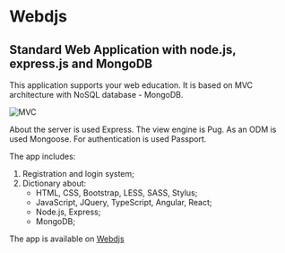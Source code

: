 # Webdjs
## Standard Web Application with node.js, express.js and  MongoDB

This application supports your web education. It is based on MVC architecture with NoSQL database - MongoDB.

![MVC](https://www.codeproject.com/KB/aspnet/528117/16.JPG "MVC")

About the server is used Express. 
The view engine is Pug. 
As an ODM is used Mongoose. 
For authentication is used Passport.

The app includes:
 1. Registration and login system;
 2. Dictionary about:
    + HTML, CSS, Bootstrap, LESS, SASS, Stylus;
    + JavaScript, JQuery, TypeScript, Angular, React;
    + Node.js, Express;
    + MongoDB;
    
The app is available on [Webdjs](https://webdjs.herokuapp.com/ "Webdjs")
